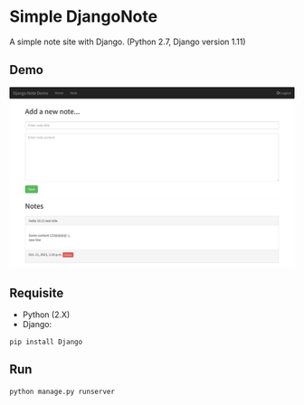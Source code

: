 # Simple DjangoNote
A simple note site with Django. (Python 2.7, Django version 1.11)

## Demo
<img src="https://raw.githubusercontent.com/goescat/Readme-Img/main/Django-Note-Demo/note_page.png" width="700">

## Requisite
* Python (2.X)
* Django:
``` 
pip install Django
```

## Run
```
python manage.py runserver
```
